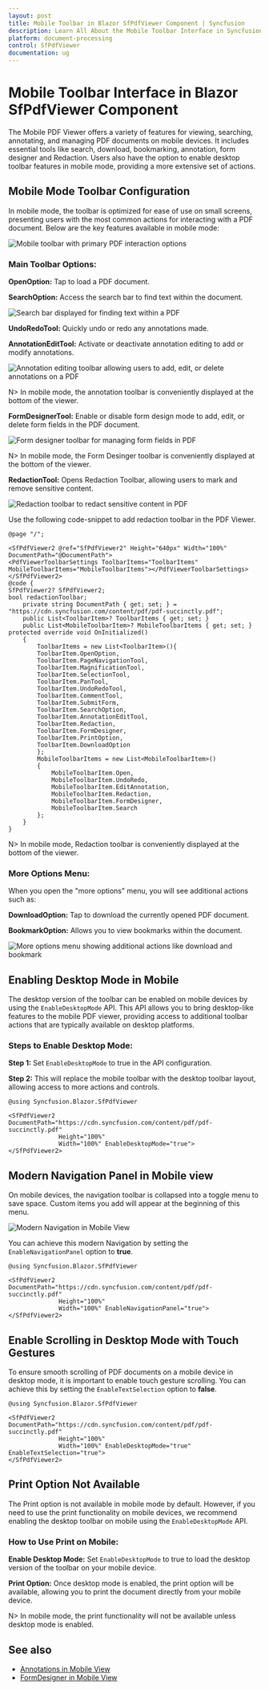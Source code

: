 ```yaml
---
layout: post
title: Mobile Toolbar in Blazor SfPdfViewer Component | Syncfusion
description: Learn All About the Mobile Toolbar Interface in Syncfusion Blazor SfPdfViewer component and much more details.
platform: document-processing
control: SfPdfViewer
documentation: ug
---
```


# Mobile Toolbar Interface in Blazor SfPdfViewer Component

The Mobile PDF Viewer offers a variety of features for viewing, searching, annotating, and managing PDF documents on mobile devices. It includes essential tools like search, download, bookmarking, annotation, form designer and Redaction. Users also have the option to enable desktop toolbar features in mobile mode, providing a more extensive set of actions.

## Mobile Mode Toolbar Configuration
In mobile mode, the toolbar is optimized for ease of use on small screens, presenting users with the most common actions for interacting with a PDF document. Below are the key features available in mobile mode:

![Mobile toolbar with primary PDF interaction options](./images/mobileToolbar.png)

### Main Toolbar Options:

**OpenOption:** Tap to load a PDF document.

**SearchOption:** Access the search bar to find text within the document.

![Search bar displayed for finding text within a PDF](./images/searchOption.png)

**UndoRedoTool:** Quickly undo or redo any annotations made.

**AnnotationEditTool:** Activate or deactivate annotation editing to add or modify annotations.

![Annotation editing toolbar allowing users to add, edit, or delete annotations on a PDF](./images/editAnnotation.png)

N> In mobile mode, the annotation toolbar is conveniently displayed at the bottom of the viewer.

**FormDesignerTool:** Enable or disable form design mode to add, edit, or delete form fields in the PDF document.

![Form designer toolbar for managing form fields in PDF](./images/formDesigner.png)

N> In mobile mode, the Form Desinger toolbar is conveniently displayed at the bottom of the viewer.

**RedactionTool:** Opens Redaction Toolbar, allowing users to mark and remove sensitive content.

![Redaction toolbar to redact sensitive content in PDF](./images/Redaction-MobileView.png)

Use the following code-snippet to add redaction toolbar in the PDF Viewer.

```chstml
@page "/";

<SfPdfViewer2 @ref="SfPdfViewer2" Height="640px" Width="100%" DocumentPath="@DocumentPath">
<PdfViewerToolbarSettings ToolbarItems="ToolbarItems" MobileToolbarItems="MobileToolbarItems"></PdfViewerToolbarSettings>
</SfPdfViewer2>
@code {    
SfPdfViewer2? SfPdfViewer2;    
bool redactionToolbar;
    private string DocumentPath { get; set; } = "https://cdn.syncfusion.com/content/pdf/pdf-succinctly.pdf";
    public List<ToolbarItem>? ToolbarItems { get; set; }
    public List<MobileToolbarItem>? MobileToolbarItems { get; set; }
protected override void OnInitialized()
    {
        ToolbarItems = new List<ToolbarItem>(){
        ToolbarItem.OpenOption,
        ToolbarItem.PageNavigationTool,
        ToolbarItem.MagnificationTool,
        ToolbarItem.SelectionTool,
        ToolbarItem.PanTool,
        ToolbarItem.UndoRedoTool,
        ToolbarItem.CommentTool,
        ToolbarItem.SubmitForm,
        ToolbarItem.SearchOption,
        ToolbarItem.AnnotationEditTool,
        ToolbarItem.Redaction,
        ToolbarItem.FormDesigner,
        ToolbarItem.PrintOption,
        ToolbarItem.DownloadOption
        };
        MobileToolbarItems = new List<MobileToolbarItem>()
        {
            MobileToolbarItem.Open,
            MobileToolbarItem.UndoRedo,
            MobileToolbarItem.EditAnnotation,
            MobileToolbarItem.Redaction,
            MobileToolbarItem.FormDesigner,
            MobileToolbarItem.Search
        };
    }
}
```

N> In mobile mode, Redaction toolbar is conveniently displayed at the bottom of the viewer.

### More Options Menu:
When you open the "more options" menu, you will see additional actions such as:

**DownloadOption:** Tap to download the currently opened PDF document.

**BookmarkOption:** Allows you to view bookmarks within the document.

![More options menu showing additional actions like download and bookmark](./images/moreOptions.png)

## Enabling Desktop Mode in Mobile

The desktop version of the toolbar can be enabled on mobile devices by using the `EnableDesktopMode` API. This API allows you to bring desktop-like features to the mobile PDF viewer, providing access to additional toolbar actions that are typically available on desktop platforms.

### Steps to Enable Desktop Mode:

**Step 1:** Set `EnableDesktopMode` to true in the API configuration.

**Step 2:** This will replace the mobile toolbar with the desktop toolbar layout, allowing access to more actions and controls.

```cshtml
@using Syncfusion.Blazor.SfPdfViewer

<SfPdfViewer2 DocumentPath="https://cdn.syncfusion.com/content/pdf/pdf-succinctly.pdf"
              Height="100%"
              Width="100%" EnableDesktopMode="true">
</SfPdfViewer2>
```

## Modern Navigation Panel in Mobile view

On mobile devices, the navigation toolbar is collapsed into a toggle menu to save space. Custom items you add will appear at the beginning of this menu.

![Modern Navigation in Mobile View](./images/ModernNavigation-mobile.png)

You can achieve this modern Navigation by setting the `EnableNavigationPanel` option to **true**.

```chstml
@using Syncfusion.Blazor.SfPdfViewer

<SfPdfViewer2 DocumentPath="https://cdn.syncfusion.com/content/pdf/pdf-succinctly.pdf"
              Height="100%"
              Width="100%" EnableNavigationPanel="true">
</SfPdfViewer2>
```

## Enable Scrolling in Desktop Mode with Touch Gestures

To ensure smooth scrolling of PDF documents on a mobile device in desktop mode, it is important to enable touch gesture scrolling. You can achieve this by setting the `EnableTextSelection` option to **false**.

```cshtml
@using Syncfusion.Blazor.SfPdfViewer

<SfPdfViewer2 DocumentPath="https://cdn.syncfusion.com/content/pdf/pdf-succinctly.pdf"
              Height="100%"
              Width="100%" EnableDesktopMode="true" EnableTextSelection="true">
</SfPdfViewer2>
```

## Print Option Not Available

The Print option is not available in mobile mode by default. However, if you need to use the print functionality on mobile devices, we recommend enabling the desktop toolbar on mobile using the `EnableDesktopMode` API.

### How to Use Print on Mobile:

**Enable Desktop Mode:** Set `EnableDesktopMode` to true to load the desktop version of the toolbar on your mobile device.

**Print Option:** Once desktop mode is enabled, the print option will be available, allowing you to print the document directly from your mobile device.

N> In mobile mode, the print functionality will not be available unless desktop mode is enabled.

## See also

* [Annotations in Mobile View](./annotation/annotations-in-mobile-view)
* [FormDesigner in Mobile View](./form-designer/form-designer-in-mobile-view)
